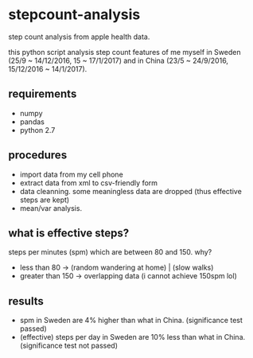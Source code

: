 # stepcount-analysis
step count analysis from apple health data.

this python script analysis step count features of me myself in Sweden (25/9 ~ 14/12/2016, 15 ~ 17/1/2017) and in China (23/5 ~ 24/9/2016, 15/12/2016 ~ 14/1/2017).

requirements
---

- numpy
- pandas
- python 2.7

procedures
---

- import data from my cell phone
- extract data from xml to csv-friendly form
- data cleanning. some meaningless data are dropped (thus effective steps are kept)
- mean/var analysis.

what is effective steps?
---

steps per minutes (spm) which are between 80 and 150.
why?

- less than 80 -> (random wandering at home) | (slow walks)
- greater than 150 -> overlapping data (i cannot achieve 150spm lol)

results
---

- spm in Sweden are 4% higher than what in China. (significance test passed)
- (effective) steps per day in Sweden are 10% less than what in China. (significance test not passed)
